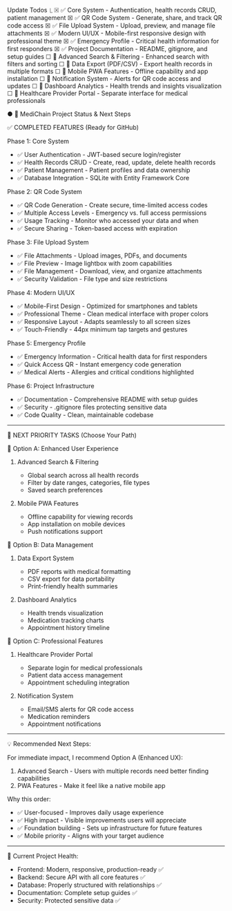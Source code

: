 Update Todos
⎿ ☒ ✅ Core System - Authentication, health records CRUD, patient management
☒ ✅ QR Code System - Generate, share, and track QR code access
☒ ✅ File Upload System - Upload, preview, and manage file attachments
☒ ✅ Modern UI/UX - Mobile-first responsive design with professional theme
☒ ✅ Emergency Profile - Critical health information for first responders
☒ ✅ Project Documentation - README, gitignore, and setup guides
☐ 🔄 Advanced Search & Filtering - Enhanced search with filters and sorting
☐ 🔄 Data Export (PDF/CSV) - Export health records in multiple formats
☐ 🔄 Mobile PWA Features - Offline capability and app installation
☐ 🔄 Notification System - Alerts for QR code access and updates
☐ 🔄 Dashboard Analytics - Health trends and insights visualization
☐ 🔄 Healthcare Provider Portal - Separate interface for medical professionals

● 🎯 MediChain Project Status & Next Steps

✅ COMPLETED FEATURES (Ready for GitHub)

Phase 1: Core System

- ✅ User Authentication - JWT-based secure login/register
- ✅ Health Records CRUD - Create, read, update, delete health records
- ✅ Patient Management - Patient profiles and data ownership
- ✅ Database Integration - SQLite with Entity Framework Core

Phase 2: QR Code System

- ✅ QR Code Generation - Create secure, time-limited access codes
- ✅ Multiple Access Levels - Emergency vs. full access permissions
- ✅ Usage Tracking - Monitor who accessed your data and when
- ✅ Secure Sharing - Token-based access with expiration

Phase 3: File Upload System

- ✅ File Attachments - Upload images, PDFs, and documents
- ✅ File Preview - Image lightbox with zoom capabilities
- ✅ File Management - Download, view, and organize attachments
- ✅ Security Validation - File type and size restrictions

Phase 4: Modern UI/UX

- ✅ Mobile-First Design - Optimized for smartphones and tablets
- ✅ Professional Theme - Clean medical interface with proper colors
- ✅ Responsive Layout - Adapts seamlessly to all screen sizes
- ✅ Touch-Friendly - 44px minimum tap targets and gestures

Phase 5: Emergency Profile

- ✅ Emergency Information - Critical health data for first responders
- ✅ Quick Access QR - Instant emergency code generation
- ✅ Medical Alerts - Allergies and critical conditions highlighted

Phase 6: Project Infrastructure

- ✅ Documentation - Comprehensive README with setup guides
- ✅ Security - .gitignore files protecting sensitive data
- ✅ Code Quality - Clean, maintainable codebase

---

🚀 NEXT PRIORITY TASKS (Choose Your Path)

🎯 Option A: Enhanced User Experience

1. Advanced Search & Filtering


    - Global search across all health records
    - Filter by date ranges, categories, file types
    - Saved search preferences

2. Mobile PWA Features


    - Offline capability for viewing records
    - App installation on mobile devices
    - Push notifications support

🎯 Option B: Data Management

1. Data Export System


    - PDF reports with medical formatting
    - CSV export for data portability
    - Print-friendly health summaries

2. Dashboard Analytics


    - Health trends visualization
    - Medication tracking charts
    - Appointment history timeline

🎯 Option C: Professional Features

1. Healthcare Provider Portal


    - Separate login for medical professionals
    - Patient data access management
    - Appointment scheduling integration

2. Notification System


    - Email/SMS alerts for QR code access
    - Medication reminders
    - Appointment notifications

---

💡 Recommended Next Steps:

For immediate impact, I recommend Option A (Enhanced UX):

1. Advanced Search - Users with multiple records need better finding capabilities
2. PWA Features - Make it feel like a native mobile app

Why this order:

- ✅ User-focused - Improves daily usage experience
- ✅ High impact - Visible improvements users will appreciate
- ✅ Foundation building - Sets up infrastructure for future features
- ✅ Mobile priority - Aligns with your target audience

---

🔄 Current Project Health:

- Frontend: Modern, responsive, production-ready ✅
- Backend: Secure API with all core features ✅
- Database: Properly structured with relationships ✅
- Documentation: Complete setup guides ✅
- Security: Protected sensitive data ✅
